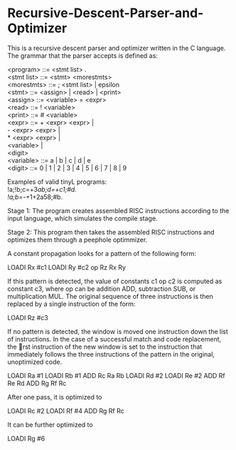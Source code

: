 # Recursive-Descent-Parser-and-Optimizer
This is a recursive descent parser and optimizer written in the C language. The grammar that the parser accepts is defined as:


\<program> ::= \<stmt list> . <br>
\<stmt list> ::= \<stmt> \<morestmts><br>
\<morestmts> ::= ; \<stmt list> | epsilon <br>
\<stmt> ::= \<assign> | \<read> | \<print><br>
\<assign> ::= \<variable> = \<expr><br>
\<read> ::= ! \<variable><br>
\<print> ::= # \<variable><br>
\<expr> ::= + \<expr> \<expr> |<br>
\- \<expr> \<expr> |<br>
\* \<expr> \<expr> |<br>
\<variable> |<br>
\<digit><br>
\<variable> ::= a | b | c | d | e<br>
\<digit> ::= 0 | 1 | 2 | 3 | 4 | 5 | 6 | 7 | 8 | 9<br>

 
Examples of valid tinyL programs:<br>
!a;!b;c=+3*ab;d=+c1;#d. <br>
!a;b=-*+1+2a58;#b.<br>

Stage 1: The program creates assembled RISC instructions according to the input language, which simulates the compile stage. 

Stage 2: This program then takes the assembled RISC instructions and optimizes them through a peephole optimmizer. 

A constant propagation looks for a pattern of the following
form:

LOADI Rx #c1
LOADI Ry #c2
op Rz Rx Ry

If this pattern is detected, the value of constants c1 op c2 is computed as constant c3,
where op can be addition ADD, subtraction SUB, or multiplication MUL. The original sequence
of three instructions is then replaced by a single instruction of the form:

LOADI Rz #c3

If no pattern is detected, the window is moved one instruction down the list of instructions.
In the case of a successful match and code replacement, the rst instruction of the new window
is set to the instruction that immediately follows the three instructions of the pattern in the
original, unoptimized code.

LOADI Ra #1
LOADI Rb #1
ADD Rc Ra Rb
LOADI Rd #2
LOADI Re #2
ADD Rf Re Rd
ADD Rg Rf Rc

After one pass, it is optimized to

LOADI Rc #2
LOADI Rf #4
ADD Rg Rf Rc

It can be further optimized to

LOADI Rg #6
